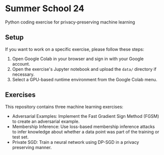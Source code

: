 # Summer School 24
Python coding exercise for privacy-preserving machine learning

## Setup
If you want to work on a specific exercise, please follow these steps:
1. Open Google Colab in your browser and sign in with your Google account.
2. Open the exercise's Jupyter notebook and upload the ```data/``` directory if necessary.
3. Select a GPU-based runtime environment from the Google Colab menu.

## Exercises
This repository contains three machine learning exercises:
- Adversarial Examples: Implement the Fast Gradient Sign Method (FGSM) to create an adversarial example.
- Membership Inference: Use loss-based membership inference attacks to infer knowledge about whether a data point was part of the training or test set.
- Private SGD: Train a neural network using DP-SGD in a privacy preserving manner.
